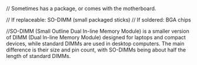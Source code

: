 // Sometimes has a package, or comes with the motherboard. 

// If replaceable: SO-DIMM (small packaged sticks)
// If soldered: BGA chips

//SO-DIMM (Small Outline Dual In-line Memory Module) is a smaller version of DIMM (Dual In-line Memory Module) designed for laptops and compact devices, while standard DIMMs are used in desktop computers. The main difference is their size and pin count, with SO-DIMMs being about half the length of standard DIMMs.